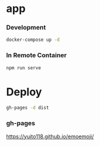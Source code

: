 # app

### Development

```bash
docker-compose up -d
```

### In Remote Container

```bash
npm run serve
```

# Deploy

```bash
gh-pages -d dist
```

### gh-pages

https://yuito118.github.io/emoemoji/
